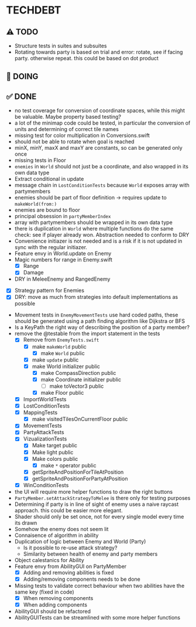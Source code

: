 # TECHDEBT

## ⚠️ TODO
- Structure tests in suites and subsuites
- Rotating towards party is based on trial and error: rotate, see if facing party. otherwise repeat. this could be based on dot product

## 🚧 DOING


## ✅ DONE
- no test coverage for conversion of coordinate spaces, while this might be valuable. Maybe property based testing?
- a lot of the minimap code could be tested, in particular the conversion of units and determining of correct tile names
- missing test for color multiplication in Conversions.swift
- should not be able to rotate when goal is reached
- minX, minY, maxX and maxY are constants, so can be generated only once
- missing tests in Floor
- `enemies` in `World` should not just be a coordinate, and also wrapped in its own data type
- Extract conditional in update
- message chain in `LostConditionTests` because `World` exposes array with partymembers
- enemies should be part of floor definition -> requires update to `makeWorld(from:)`
- enemies are bound to floor
- principal obsession in `partyMemberIndex`
- array with partymembers should be wrapped in its own data type
- there is duplication in `World` where multiple functions do the same check: see if player already won. Abstraction needed to conform to DRY
- Convenience initiazer is not needed and is a risk if it is not updated in sync with the regular initiazer.
- Feature envy in World.update on Enemy
- Magic numbers for range in Enemy.swift
    - [X] Range
    - [X] Damage
- DRY in MeleeEnemy and RangedEnemy
- [X] Strategy pattern for Enemies
- [X] DRY: move as much from strategies into default implementations as possible
- Movement tests in `EnemyMovementTests` use hard coded paths, these should be generated using a path finding algorithm like Dijkstra or BFS
- Is a KeyPath the right way of describing the position of a party member?
- remove the @testable from the import statement in the tests
    - [X] Remove from `EnemyTests.swift`
        - [X] make `makeWorld` public
            - [X] make `World` public
        - [X] make `update` public
        - [X] make World initializer public
            - [X] make CompassDirection public
            - [X] make Coordinate initializer public
                - [ ] make toVector3 public
            - [X] make Floor public
    - [X] ImportWorldTests
    - [X] LostConditionTests
    - [X] MappingTests
        - [X] make visitedTilesOnCurrentFloor public
    - [X] MovementTests
    - [X] PartyAttackTests
    - [X] VizualizationTests
        - [X] Make target public
        - [X] Make light public
        - [X] Make colors public
            - [X] make `*` operator public
        - [X] getSpriteAndPositionForTileAtPosition
        - [X] getSpriteAndPositionForPartyAtPosition
    - [X] WinConditionTests
- the UI will require more helper functions to draw the right buttons
- `PartyMember.setAttackStrategyToMelee` is there only for testing purposes
- Determining if party is in line of sight of enemy uses a naive raycast approach. this could be easier more elegant.
- Shader should only be set once, not for every single model every time its drawn
- Somehow the enemy does not seem lit
- Connaisence of algorithm in ability
- Duplication of logic between Enemy and World (Party)
    - Is it possible to re-use attack strategy?
    - Similarity between health of enemy and party members
- Object calestanics for Ability
- Feature envy from AbilityGUI on PartyMember
    - [X] Adding and removing abilities is fixed
    - [X] Adding/removing components needs to be done
- Missing tests to validate correct behaviour when two abilities have the same key (fixed in code)
    - [X] When removing components
    - [X] When adding components
- AbilityGUI should be refactored
- AbilityGUITests can be streamlined with some more helper functions
